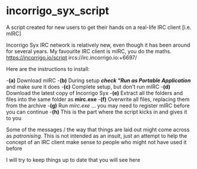 # incorrigo_syx_script
A script created for new users to get their hands on a real-life IRC client [i.e. mIRC]

Incorrigo Syx IRC network is relatively new, even though it has been around for several years. My favourite IRC client is mIRC, you do the maths.
https://incorrigo.io/script
ircs://irc.incorrigo.io:+6697/

Here are the instructions to install:

-**(a)** Download mIRC
-**(b)** During setup **_check "Run as Portable Application_** and make sure it does
-**(c)** Complete setup, but don't run mIRC
-**(d)** Download the latest copy of Incorrigo Syx
-**(e)** Extract all the folders and files into the same folder as **mirc.exe**
-**(f)** Overwrite all files, replacing them from the archive
-**(g)** Run _mirc.exe_ ... you may need to register mIRC before you can continue
-**(h)** This is the part where the script kicks in and gives it to you

Some of the messages / the way that things are laid out might come across as _patronising_. This is not intended as an insult, just an attempt to help the concept of an IRC client make sense to people who might not have used it before

I will try to keep things up to date that you will see here

